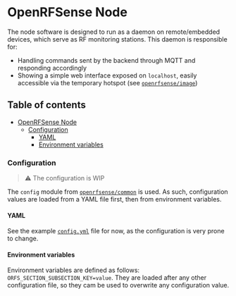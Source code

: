 # OpenRFSense Node
The node software is designed to run as a daemon on remote/embedded devices, which serve as RF monitoring stations. This daemon is responsible for:
- Handling commands sent by the backend through MQTT and responding accordingly
- Showing a simple web interface exposed on `localhost`, easily accessible via the temporary hotspot (see [`openrfsense/image`](https://github.com/openrfsense/image))

## Table of contents <!-- omit in toc -->
- [OpenRFSense Node](#openrfsense-node)
    - [Configuration](#configuration)
      - [YAML](#yaml)
      - [Environment variables](#environment-variables)

### Configuration
> ⚠️ The configuration is WIP

The `config` module from [`openrfsense/common`](https://github.com/openrfsense/common) is used. As such, configuration values are loaded from a YAML file first, then from environment variables.

#### YAML
See the example [`config.yml`](./config.yml) file for now, as the configuration is very prone to change.

#### Environment variables
Environment variables are defined as follows: `ORFS_SECTION_SUBSECTION_KEY=value`. They are loaded after any other configuration file, so they cam be used to overwrite any configuration value.